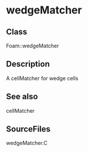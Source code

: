 # wedgeMatcher 
## Class
Foam::wedgeMatcher

## Description
A cellMatcher for wedge cells

## See also
cellMatcher

## SourceFiles
wedgeMatcher.C

